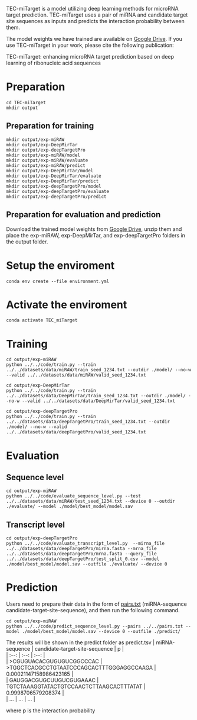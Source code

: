 TEC-miTarget is a model utilizing deep learning methods for microRNA target prediction. TEC-miTarget uses a pair of miRNA and candidate target site sequences as inputs and predicts the interaction probability between them. 

The model weights we have trained are available on [Google Drive](https://drive.google.com/file/d/1L9eQYseXn1cctfl9jEHZ8Z_mpeA_vcKF/view?usp=drive_link). If you use TEC-miTarget in your work, please cite the following publication:

TEC-miTarget: enhancing microRNA target prediction based on deep learning of ribonucleic acid sequences

# Preparation

```
cd TEC-miTarget
mkdir output
```

## Preparation for training

```
mkdir output/exp-miRAW
mkdir output/exp-DeepMirTar
mkdir output/exp-deepTargetPro
mkdir output/exp-miRAW/model
mkdir output/exp-miRAW/evaluate
mkdir output/exp-miRAW/predict
mkdir output/exp-DeepMirTar/model
mkdir output/exp-DeepMirTar/evaluate
mkdir output/exp-DeepMirTar/predict
mkdir output/exp-deepTargetPro/model
mkdir output/exp-deepTargetPro/evaluate
mkdir output/exp-deepTargetPro/predict
```

## Preparation for evaluation and prediction

Download the trained model weights from [Google Drive](https://drive.google.com/file/d/1L9eQYseXn1cctfl9jEHZ8Z_mpeA_vcKF/view?usp=drive_link), unzip them and place the exp-miRAW, exp-DeepMirTar, and exp-deepTargetPro folders in the output folder.

# Setup the enviroment

```
conda env create --file environment.yml
```

# Activate the enviroment

```
conda activate TEC_miTarget
```

# Training

```
cd output/exp-miRAW
python ../../code/train.py --train ../../datasets/data/miRAW/train_seed_1234.txt --outdir ./model/ --no-w --valid ../../datasets/data/miRAW/valid_seed_1234.txt 
```

```
cd output/exp-DeepMirTar
python ../../code/train.py --train ../../datasets/data/DeepMirTar/train_seed_1234.txt --outdir ./model/ --no-w --valid ../../datasets/data/DeepMirTar/valid_seed_1234.txt
```

```
cd output/exp-deepTargetPro
python ../../code/train.py --train ../../datasets/data/deepTargetPro/train_seed_1234.txt --outdir ./model/ --no-w --valid ../../datasets/data/deepTargetPro/valid_seed_1234.txt
```

# Evaluation
## Sequence level

```
cd output/exp-miRAW
python ../../code/evaluate_sequence_level.py --test ../../datasets/data/miRAW/test_seed_1234.txt --device 0 --outdir ./evaluate/ --model ./model/best_model/model.sav
```

## Transcript level

```
cd output/exp-deepTargetPro
python ../../code/evaluate_transcript_level.py  --mirna_file ../../datasets/data/deepTargetPro/mirna.fasta --mrna_file ../../datasets/data/deepTargetPro/mrna.fasta --query_file ../../datasets/data/deepTargetPro/test_split_0.csv --model ./model/best_model/model.sav --outfile ./evaluate/ --device 0
```

# Prediction

Users need to prepare their data in the form of [pairs.txt](pairs.txt) (miRNA-sequence  candidate-target-site-sequence), and then run the following command.

```
cd output/exp-miRAW
python ../../code/predict_sequence_level.py --pairs ../../pairs.txt --model ./model/best_model/model.sav --device 0 --outfile ./predict/
```
The results will be shown in the predict folder as predict.tsv
| miRNA-sequence | candidate-target-site-sequence | p |  
| :--: | :--: | :--: |  
| >CGUGUACACGUGUGUCGGCCCAC | >TGGCTCACGCCTGTAATCCCAGCACTTTGGGAGGCCAAGA | 0.00021147158986423165 |  
| GAUGGACGUGCUUGUCGUGAAAC | TGTCTAAAGGTATACTGTCCAACTCTTAAGCACTTTATAT | 0.9998706579208374 |  
| ... | ... | ... |

where p is the interaction probability
